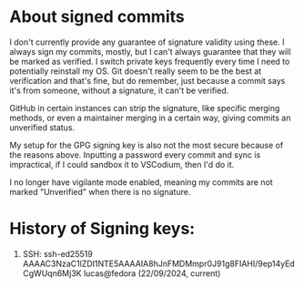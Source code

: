 # About signed commits

I don't currently provide any guarantee of signature validity using these. I always sign my commits, mostly, but I can't always guarantee that they will be marked as verified. I switch private keys frequently every time I need to potentially reinstall my OS. Git doesn't really seem to be the best at verification and that's fine, but do remember, just because a commit says it's from someone, without a signature, it can't be verified.

GitHub in certain instances can strip the signature, like specific merging methods, or even a maintainer merging in a certain way, giving commits an unverified status.

My setup for the GPG signing key is also not the most secure because of the reasons above. Inputting a password every commit and sync is impractical, if I could sandbox it to VSCodium, then I'd do it.

I no longer have vigilante mode enabled, meaning my commits are not marked "Unverified" when there is no signature.

# History of Signing keys:

1. SSH: ssh-ed25519 AAAAC3NzaC1lZDI1NTE5AAAAIA8hJnFMDMmpr0J91g8FIAHI/9ep14yEdCgWUqn6Mj3K lucas@fedora (22/09/2024, current)
